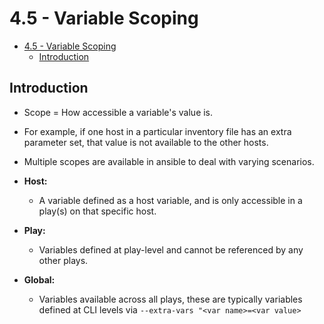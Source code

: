 # 4.5 - Variable Scoping

- [4.5 - Variable Scoping](#45---variable-scoping)
  - [Introduction](#introduction)

## Introduction

- Scope = How accessible a variable's value is.
- For example, if one host in a particular inventory file has an extra parameter set, that value is not available to the other hosts.
- Multiple scopes are available in ansible to deal with varying scenarios.

- **Host:**
  - A variable defined as a host variable, and is only accessible in a play(s) on that specific host.

- **Play:**
  - Variables defined at play-level and cannot be referenced by any other plays.

- **Global:**
  - Variables available across all plays, these are typically variables defined at CLI levels via `--extra-vars "<var name>=<var value>`
